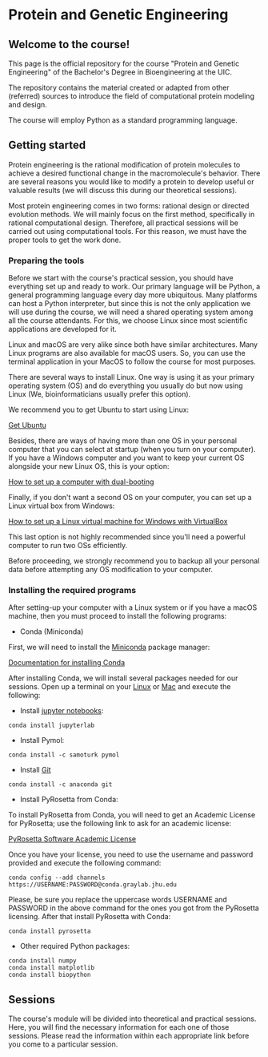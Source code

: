 # Protein and Genetic Engineering

## Welcome to the course!

This page is the official repository for the course "Protein and Genetic Engineering" of the Bachelor's Degree in Bioengineering at the UIC.

The repository contains the material created or adapted from other (referred) sources to introduce the field of computational protein modeling and design.

The course will employ Python as a standard programming language.

## Getting started

Protein engineering is the rational modification of protein molecules to achieve a desired functional change in the macromolecule's behavior. There are several reasons you would like to modify a protein to develop useful or valuable results (we will discuss this during our theoretical sessions).

Most protein engineering comes in two forms: rational design or directed evolution methods. We will mainly focus on the first method, specifically in rational computational design. Therefore, all practical sessions will be carried out using computational tools. For this reason, we must have the proper tools to get the work done.

### Preparing the tools

Before we start with the course's practical session, you should have everything set up and ready to work. Our primary language will be Python, a general programming language every day more ubiquitous. Many platforms can host a Python interpreter, but since this is not the only application we will use during the course, we will need a shared operating system among all the course attendants. For this, we choose Linux since most scientific applications are developed for it.

Linux and macOS are very alike since both have similar architectures. Many Linux programs are also available for macOS users. So, you can use the terminal application in your MacOS to follow the course for most purposes.

There are several ways to install Linux. One way is using it as your primary operating system (OS) and do everything you usually do but now using Linux (We, bioinformaticians usually prefer this option).

We recommend you to get Ubuntu to start using Linux:

[Get Ubuntu](https://ubuntu.com/)

Besides, there are ways of having more than one OS in your personal computer that you can select at startup (when you turn on your computer). If you have a Windows computer and you want to keep your current OS alongside your new Linux OS, this is your option:

[How to set up a computer with dual-booting](https://itsfoss.com/install-ubuntu-1404-dual-boot-mode-windows-8-81-uefi/)

Finally, if you don't want a second OS on your computer, you can set up a Linux virtual box from Windows:

[How to set up a Linux virtual machine for Windows with VirtualBox](https://itsfoss.com/install-linux-in-virtualbox/)

This last option is not highly recommended since you'll need a powerful computer to run two OSs efficiently.

Before proceeding, we strongly recommend you to backup all your personal data before attempting any OS modification to your computer.

### Installing the required programs

After setting-up your computer with a Linux system or  if you have a macOS machine, then you must proceed to install the following programs:

* Conda (Miniconda)

First, we will need to install the [Miniconda](https://docs.conda.io/en/latest/) package manager:

[Documentation for installing Conda](https://docs.conda.io/projects/conda/en/latest/user-guide/install/)

After installing Conda, we will install several packages needed for our sessions. Open up a terminal on your [Linux](https://www.lifewire.com/ways-to-open-a-terminal-console-window-using-ubuntu-4075024) or [Mac](https://www.howtogeek.com/682770/how-to-open-the-terminal-on-a-mac/) and execute the following:

* Install [jupyter notebooks](https://jupyter.org/install):
```
conda install jupyterlab
```

* Install Pymol:
```
conda install -c samoturk pymol
```

* Install [Git](https://git-scm.com/)
```
conda install -c anaconda git
```

* Install PyRosetta from Conda:

To install PyRosetta from Conda, you will need to get an Academic License for PyRosetta; use the following link to ask for an academic license:

[PyRosetta Software Academic License](https://els2.comotion.uw.edu/product/pyrosetta)

Once you have your license, you need to use the username and password provided and execute the following command:

```
conda config --add channels https://USERNAME:PASSWORD@conda.graylab.jhu.edu
```

Please, be sure you replace the uppercase words USERNAME and PASSWORD in the above command for the ones you got from the PyRosetta licensing. After that install PyRosetta with Conda:

```
conda install pyrosetta
```

* Other required Python packages:
```
conda install numpy
conda install matplotlib
conda install biopython
```

## Sessions

The course's module will be divided into theoretical and practical sessions. Here, you will find the necessary information for each one of those sessions. Please read the information within each appropriate link before you come to a particular session.
